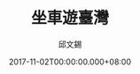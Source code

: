 ---
issue: 248
title: 坐車遊臺灣
author: 邱文錫
date: 2017-11-02T00:00:00.000+08:00
topic: 懷想
difficulty: 1
wikidata: Q98095653
wikidata_link: https://www.wikidata.org/wiki/Q98095653
---